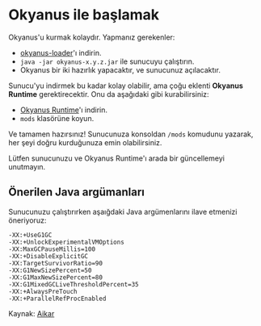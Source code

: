 # Okyanus ile başlamak

Okyanus'u kurmak kolaydır. Yapmanız gerekenler:

- [okyanus-loader](https://github.com/okyanus-mc/loader/releases)'ı indirin.
- `java -jar okyanus-x.y.z.jar` ile sunucuyu çalıştırın.
- Okyanus bir iki hazırlık yapacaktır, ve sunucunuz açılacaktır.

Sunucu'yu indirmek bu kadar kolay olabilir, ama çoğu eklenti **Okyanus Runtime**
gerektirecektir. Onu da aşağıdaki gibi kurabilirsiniz:

- [Okyanus Runtime](https://github.com/okyanus-mc/runtime/releases)'ı indirin.
- `mods` klasörüne koyun.

Ve tamamen hazırsınız! Sunucunuza konsoldan `/mods` komudunu yazarak, her şeyi
doğru kurduğunuza emin olabilirsiniz.

Lütfen sunucunuzu ve Okyanus Runtime'ı arada bir güncellemeyi unutmayın.

## Önerilen Java argümanları

Sunucunuzu çalıştırırken aşaığdaki Java argümenlarını ilave etmenizi öneriyoruz:

```
-XX:+UseG1GC
-XX:+UnlockExperimentalVMOptions
-XX:MaxGCPauseMillis=100
-XX:+DisableExplicitGC
-XX:TargetSurvivorRatio=90
-XX:G1NewSizePercent=50
-XX:G1MaxNewSizePercent=80
-XX:G1MixedGCLiveThresholdPercent=35
-XX:+AlwaysPreTouch
-XX:+ParallelRefProcEnabled
```

Kaynak: [Aikar](https://mcflags.emc.gs)
